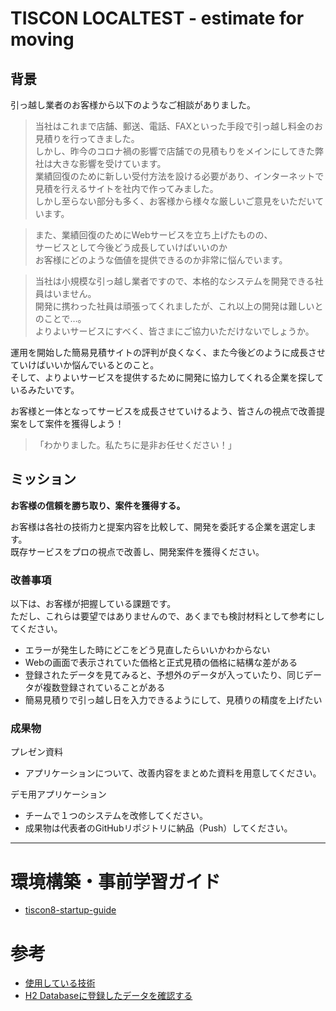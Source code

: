 # TISCON LOCALTEST - estimate for moving
## 背景

引っ越し業者のお客様から以下のようなご相談がありました。

> 当社はこれまで店舗、郵送、電話、FAXといった手段で引っ越し料金のお見積りを行ってきました。  
> しかし、昨今のコロナ禍の影響で店舗での見積もりをメインにしてきた弊社は大きな影響を受けています。  
> 業績回復のために新しい受付方法を設ける必要があり、インターネットで見積を行えるサイトを社内で作ってみました。  
> しかし至らない部分も多く、お客様から様々な厳しいご意見をいただいています。

> また、業績回復のためにWebサービスを立ち上げたものの、  
> サービスとして今後どう成長していけばいいのか  
> お客様にどのような価値を提供できるのか非常に悩んでいます。

> 当社は小規模な引っ越し業者ですので、本格的なシステムを開発できる社員はいません。  
> 開発に携わった社員は頑張ってくれましたが、これ以上の開発は難しいとのことで…。  
> よりよいサービスにすべく、皆さまにご協力いただけないでしょうか。

運用を開始した簡易見積サイトの評判が良くなく、また今後どのように成長させていけばいいか悩んでいるとのこと。  
そして、よりよいサービスを提供するために開発に協力してくれる企業を探しているみたいです。  

お客様と一体となってサービスを成長させていけるよう、皆さんの視点で改善提案をして案件を獲得しよう！

> 「わかりました。私たちに是非お任せください！」

## ミッション

**お客様の信頼を勝ち取り、案件を獲得する。**

お客様は各社の技術力と提案内容を比較して、開発を委託する企業を選定します。  
既存サービスをプロの視点で改善し、開発案件を獲得ください。

### 改善事項

以下は、お客様が把握している課題です。  
ただし、これらは要望ではありませんので、あくまでも検討材料として参考にしてください。

 - エラーが発生した時にどこをどう見直したらいいかわからない
 - Webの画面で表示されていた価格と正式見積の価格に結構な差がある
 - 登録されたデータを見てみると、予想外のデータが入っていたり、同じデータが複数登録されていることがある
 - 簡易見積りで引っ越し日を入力できるようにして、見積りの精度を上げたい

### 成果物

プレゼン資料
 - アプリケーションについて、改善内容をまとめた資料を用意してください。

デモ用アプリケーション
 - チームで１つのシステムを改修してください。
 - 成果物は代表者のGitHubリポジトリに納品（Push）してください。

---

# 環境構築・事前学習ガイド
- [tiscon8-startup-guide](https://github.com/tiscon/tiscon8-startup-guide)

# 参考

- [使用している技術](https://github.com/tiscon/tiscon8-startup-guide/blob/master/content/aboutUsingTechnology.md)
- [H2 Databaseに登録したデータを確認する](https://github.com/tiscon/tiscon8-startup-guide/blob/master/content/h2Database.md)
